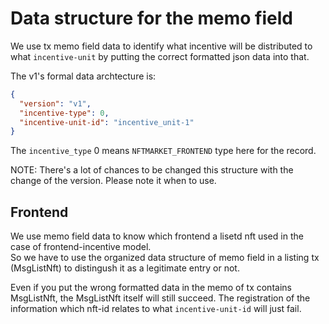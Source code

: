 # Data structure for the memo field

We use tx memo field data to identify what incentive will be distributed to what `incentive-unit` by putting the correct formatted json data into that.

The v1's formal data archtecture is:

```json
{
  "version": "v1",
  "incentive-type": 0,
  "incentive-unit-id": "incentive_unit-1"
}
```

The `incentive_type` 0 means `NFTMARKET_FRONTEND` type here for the record.   

NOTE: There's a lot of chances to be changed this structure with the change of the version. Please note it when to use.

## Frontend

We use memo field data to know which frontend a lisetd nft used in the case of frontend-incentive model.   
So we have to use the organized data structure of memo field in a listing tx (MsgListNft) to distingush it as a legitimate entry or not.

Even if you put the wrong formatted data in the memo of tx contains MsgListNft, the MsgListNft itself will still succeed. The registration of the information which nft-id relates to what `incentive-unit-id` will just fail.
